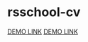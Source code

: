 # rsschool-cv
[DEMO LINK](https://dnk-forexample.github.io/rsschool-cv/cv)
[DEMO LINK](https://dnk-forexample.github.io/rsschool-cv/)
